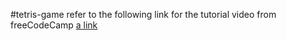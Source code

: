 #tetris-game
refer to the following link for the tutorial video from freeCodeCamp
[a link]("https://www.youtube.com/watch?v=rAUn1Lom6dw")